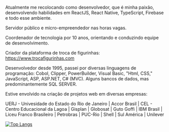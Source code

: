 Atualmente me recolocando como desenvolvedor, que é minha paixão, desenvolvendo habilidades em ReactJS, React Native, TypeScript, Firebase e todo esse ambiente.

Servidor público e micro-empreendedor nas horas vagas.

Coordenador de tecnologia por 10 anos, orientando e conduzindo equipe de desenvolvimento.

Criador da plataforma de troca de figurinhas: https://www.trocafigurinhas.com

Desenvolvedor desde 1995, passei por diversas linguagens de programação: Cobol, Clipper, PowerBuilder, Visual Basic, "Html, CSS," JavaScript, ASP, ASP.NET, C# (MVC). Alguns bancos de dados, mas predominantemente SQL SERVER. 

Estive envolvido na criação de projetos web em diversas empresas:

UERJ - Univesidade do Estado do Rio de Janeiro | Accor Brasil | CEL - Centro Educacional da Lagoa | Gisplan | Globosat | Guto Goffi | IBM Brasil | Liceu Franco Brasileiro | Petrobras | PUC-Rio | Shell | Sul América | Unilever  

[![Top Langs](https://github-readme-stats.vercel.app/api/top-langs/?username=mvurban&layout=compact&theme=onedark)](https://github.com/mvurban/github-readme-stats)


